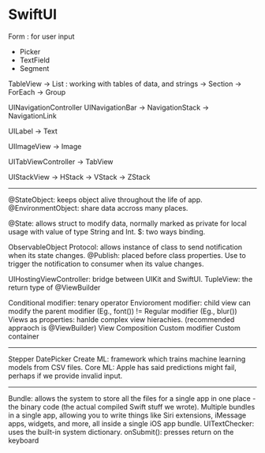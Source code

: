 #  SwiftUI

Form : for user input
- Picker
- TextField
- Segment

TableView
-> List : working with tables of data, and strings
-> Section
-> ForEach
-> Group

UINavigationController
UINavigationBar
-> NavigationStack
-> NavigationLink

UILabel
-> Text

UIImageView
-> Image

UITabViewController
-> TabView

UIStackView
-> HStack
-> VStack
-> ZStack


------------------------------------------------------------------------

@StateObject: keeps object alive throughout the life of app.
@EnvironmentObject: share data accross many places.

@State: allows struct to modify data, normally marked as private for local usage with value of type String and Int.
$: two ways binding.

ObservableObject Protocol: allows instance of class to send notification when its state changes. 
@Publish: placed before class properties. Use to trigger the notification to consumer when its value changes.

UIHostingViewController: bridge between UIKit and SwiftUI.
TupleView: the return type of @ViewBuilder

Conditional modifier: tenary operator
Envioroment modifier: child view can modify the parent modifier (Eg., font()) != Regular modifier (Eg., blur())
Views as properties: hanlde complex view hierachies. (recommended appraoch is @ViewBuilder)
View Composition
Custom modifier
Custom container

------------------------------------------------------------------------

Stepper
DatePicker
Create ML: framework which trains machine learning models from CSV files.
Core ML: Apple has said predictions might fail, perhaps if we provide invalid input.

------------------------------------------------------------------------

Bundle: allows the system to store all the files for a single app in one place - the binary code (the actual compiled Swift stuff we wrote). Multiple bundles in a single app, allowing you to write things like Siri extensions, iMessage apps, widgets, and more, all inside a single iOS app bundle. 
UITextChecker: uses the built-in system dictionary.
onSubmit(): presses return on the keyboard

